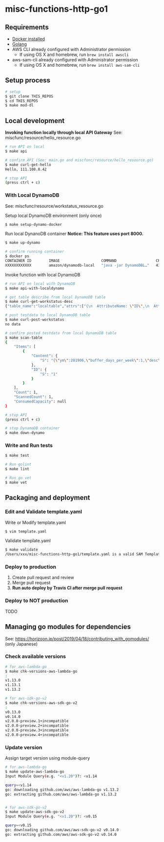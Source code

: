 # misc-functions-http-go1

## Requirements
* [Docker installed](https://www.docker.com/community-edition)
* [Golang](https://golang.org)
* AWS CLI already configured with Administrator permission
  * If using OS X and homebrew, run `brew install awscli`
* aws-sam-cli already configured with Administrator permission
  * If using OS X and homebrew, run `brew install aws-sam-cli`

## Setup process

```sh
# setup
$ git clone THIS_REPOS
$ cd THIS_REPOS
$ make mod-dl
```

## Local development

**Invoking function locally through local API Gateway**
See: miscfunc/resource/hello_resource.go

```sh
# run API on local
$ make api

# confirm API (See: main.go and miscfunc/resource/hello_resource.go)
$ make curl-get-hello
Hello, 111.108.8.42

# stop API
(press ctrl + c)
```

### With Local DynamoDB
See: miscfunc/resource/workstatus_resource.go

Setup local DynamoDB environment (only once)

```sh
$ make setup-dynamo-docker
```

Run local DynanoDB container  __Notice: This feature uses port 8000.__

```sh
$ make up-dynamo

# confirm running container
$ docker ps
CONTAINER ID        IMAGE                   COMMAND                  CREATED             STATUS              PORTS                    NAMES
XXXXXXXXXXXX        amazon/dynamodb-local   "java -jar DynamoDBL…"   43 seconds ago      Up 40 seconds       0.0.0.0:8000->8000/tcp   localdynamo
```

Invoke function with local DynamoDB

```sh
# run API on local with DynamoDB
$ make api-with-localdynamo

# get table describe from local DynamoDB table
$ make curl-get-workstatus-desc
{"table_name":"localtable","attrs":["{\n  AttributeName: \"ID\",\n  AttributeType: S\n}","{\n  AttributeName: \"Content\",\n  AttributeType: S\n}"],"status":"ACTIVE"}%

# post testdata to local DynamoDB table
$ make curl-post-workstatus
no data

# confirm posted testdata from local DynamoDB table
$ make scan-table
{
    "Items": [
        {
            "Content": {
                "S": "{\"ym\":201906,\"buffer_days_per_week\":1,\"desc\":\"テスト説明文\"}"
            },
            "ID": {
                "S": "1"
            }
        }
    ],
    "Count": 1,
    "ScannedCount": 1,
    "ConsumedCapacity": null
}

# stop API
(press ctrl + c)

# stop DynamoDB container
$ make down-dynamo
```

### Write and Run tests

```sh
$ make test

# Run golint
$ make lint

# Run go vet
$ make vet
```

## Packaging and deployment

### Edit and Validate template.yaml
Write or Modify template.yaml

```sh
$ vim template.yaml
```

Validate template.yaml

```sh
$ make validate
/Users/xxx/misc-functions-http-go1/template.yaml is a valid SAM Template
```

### Deploy to production

1. Create pull request and review
1. Merge pull request
1. __Run auto deploy by Travis CI after merge pull request__


### Deploy to NOT production
TODO


## Managing go modules for dependencies
See: https://horizoon.jp/post/2019/04/18/contributing_with_gomodules/ (only Japanese)

### Check available versions

```sh
# for aws-lambda-go
$ make chk-versions-aws-lambda-go
:
v1.13.0
v1.13.1
v1.13.2

# for aws-sdk-go-v2
$ make chk-versions-aws-sdk-go-v2
:
v0.13.0
v0.14.0
v2.0.0-preview.1+incompatible
v2.0.0-preview.2+incompatible
v2.0.0-preview.3+incompatible
v2.0.0-preview.4+incompatible
```

### Update version

Assign target version using module-query

```sh
# for aws-lambda-go
$ make update-aws-lambda-go
Input Module Query(e.g. "<v1.20")?: <v1.14

query=<v1.14
go: downloading github.com/aws/aws-lambda-go v1.13.2
go: extracting github.com/aws/aws-lambda-go v1.13.2


# for aws-sdk-go-v2
$ make update-aws-sdk-go-v2
Input Module Query(e.g. "<v1.20")?: <v0.15

query=<v0.15
go: downloading github.com/aws/aws-sdk-go-v2 v0.14.0
go: extracting github.com/aws/aws-sdk-go-v2 v0.14.0
```



